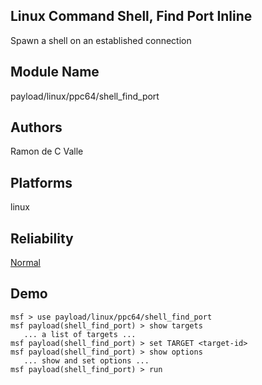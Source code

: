 ## Linux Command Shell, Find Port Inline

Spawn a shell on an established connection


## Module Name
payload/linux/ppc64/shell_find_port

## Authors
Ramon de C Valle





## Platforms
linux

## Reliability
[Normal](https://github.com/rapid7/metasploit-framework/wiki/Exploit-Ranking)

## Demo

```
msf > use payload/linux/ppc64/shell_find_port
msf payload(shell_find_port) > show targets
   ... a list of targets ...
msf payload(shell_find_port) > set TARGET <target-id>
msf payload(shell_find_port) > show options
   ... show and set options ...
msf payload(shell_find_port) > run
```
    
    